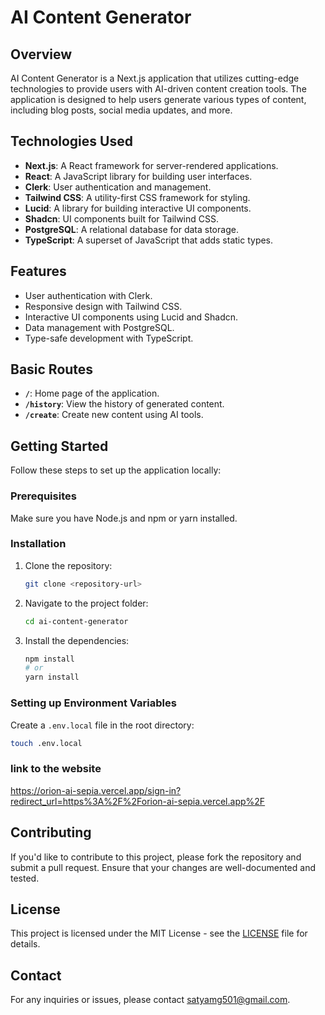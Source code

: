 # AI Content Generator

## Overview

AI Content Generator is a Next.js application that utilizes cutting-edge technologies to provide users with AI-driven content creation tools. The application is designed to help users generate various types of content, including blog posts, social media updates, and more.

## Technologies Used

- **Next.js**: A React framework for server-rendered applications.
- **React**: A JavaScript library for building user interfaces.
- **Clerk**: User authentication and management.
- **Tailwind CSS**: A utility-first CSS framework for styling.
- **Lucid**: A library for building interactive UI components.
- **Shadcn**: UI components built for Tailwind CSS.
- **PostgreSQL**: A relational database for data storage.
- **TypeScript**: A superset of JavaScript that adds static types.

## Features

- User authentication with Clerk.
- Responsive design with Tailwind CSS.
- Interactive UI components using Lucid and Shadcn.
- Data management with PostgreSQL.
- Type-safe development with TypeScript.

## Basic Routes

- **`/`**: Home page of the application.
- **`/history`**: View the history of generated content.
- **`/create`**: Create new content using AI tools.

## Getting Started

Follow these steps to set up the application locally:

### Prerequisites

Make sure you have Node.js and npm or yarn installed.

### Installation

1. Clone the repository:

    ```bash
    git clone <repository-url>
    ```

2. Navigate to the project folder:

    ```bash
    cd ai-content-generator
    ```

3. Install the dependencies:

    ```bash
    npm install
    # or
    yarn install
    ```

### Setting up Environment Variables

Create a `.env.local` file in the root directory:

```bash
touch .env.local
```
### link to the website
https://orion-ai-sepia.vercel.app/sign-in?redirect_url=https%3A%2F%2Forion-ai-sepia.vercel.app%2F


## Contributing

If you'd like to contribute to this project, please fork the repository and submit a pull request. Ensure that your changes are well-documented and tested.

## License

This project is licensed under the MIT License - see the [LICENSE](LICENSE) file for details.

## Contact

For any inquiries or issues, please contact [satyamg501@gmail.com](mailto:your-email@example.com).
